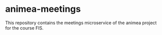 # animea-meetings

This repository contains the meetings microservice of the animea project for the course FIS.
